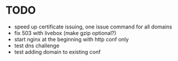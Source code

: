 # TODO

- speed up certificate issuing, one issue command for all domains
- fix 503 with livebox (make gzip optional?)
- start nginx at the beginning with http conf only
- test dns challenge
- test adding domain to existing conf